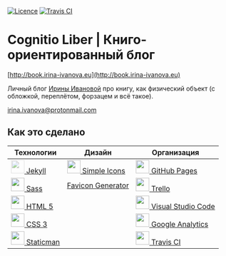 [![Licence](https://img.shields.io/badge/License-MIT-yellow.svg)](LICENSE) [![Travis CI](https://travis-ci.org/iriiiina/blog-about-books.svg?branch=master)](https://travis-ci.org/iriiiina/blog-about-books)

# Cognitio Liber | Книго-ориентированный блог

[http://book.irina-ivanova.eu](http://book.irina-ivanova.eu)

Личный блог [Ирины Ивановой](https://irina-ivanova.gitlab.io) про книгу, как физический объект (с обложкой, переплётом, форзацем и всё такое).

[irina.ivanova@protonmail.com](mailto:irina.ivanova@protonmail.com)

## Как это сделано

| **Технологии** | **Дизайн** | **Организация** |
| -------------- | ---------- | --------------- |
| [<img src="https://simpleicons.org/icons/jekyll.svg" width="30" style="opacity:0.5"> Jekyll](https://jekyllrb.com) | [<img src="https://simpleicons.org/icons/simpleicons.svg" width="30"> Simple Icons](https://simpleicons.org) | [<img src="https://simpleicons.org/icons/github.svg" width="30"> GitHub Pages](https://pages.github.com) |
| [<img src="https://simpleicons.org/icons/sass.svg" width="30"> Sass](http://sass-lang.com) | [Favicon Generator](https://realfavicongenerator.net) | [<img src="https://simpleicons.org/icons/trello.svg" width="30"> Trello](https://trello.com) |
| [<img src="https://simpleicons.org/icons/html5.svg" width="30"> HTML 5](https://www.w3.org/TR/html5/) | | [<img src="https://simpleicons.org/icons/visualstudiocode.svg" width="30"> Visual Studio Code](https://code.visualstudio.com) |
| [<img src="https://simpleicons.org/icons/css3.svg" width="30"> CSS 3](https://www.w3schools.com/css/css3_intro.asp) | | [<img src="https://simpleicons.org/icons/googleanalytics.svg" width="30"> Google Analytics](https://analytics.google.com) |
| [<img src="https://simpleicons.org/icons/staticman.svg" width="30"> Staticman](https://staticman.net) | | [<img src="https://simpleicons.org/icons/travisci.svg" width="30"> Travis CI](https://travis-ci.org) |
